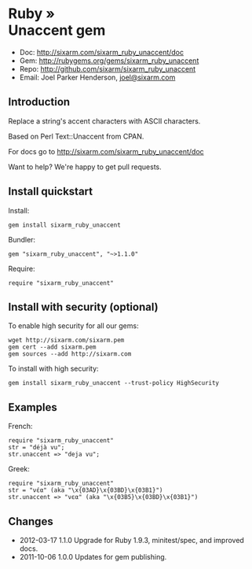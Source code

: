 # Ruby » <br> Unaccent gem

* Doc: <http://sixarm.com/sixarm_ruby_unaccent/doc>
* Gem: <http://rubygems.org/gems/sixarm_ruby_unaccent>
* Repo: <http://github.com/sixarm/sixarm_ruby_unaccent>
* Email: Joel Parker Henderson, <joel@sixarm.com>

## Introduction

Replace a string's accent characters with ASCII characters.

Based on Perl Text::Unaccent from CPAN.

For docs go to <http://sixarm.com/sixarm_ruby_unaccent/doc>

Want to help? We're happy to get pull requests.


## Install quickstart

Install:

    gem install sixarm_ruby_unaccent

Bundler:

    gem "sixarm_ruby_unaccent", "~>1.1.0"	

Require:

    require "sixarm_ruby_unaccent"


## Install with security (optional)

To enable high security for all our gems:

    wget http://sixarm.com/sixarm.pem
    gem cert --add sixarm.pem
    gem sources --add http://sixarm.com

To install with high security:

    gem install sixarm_ruby_unaccent --trust-policy HighSecurity


## Examples

French:

    require "sixarm_ruby_unaccent"
    str = "déjà vu";
    str.unaccent => "deja vu";

Greek:

    require "sixarm_ruby_unaccent"
    str = "νέα" (aka "\x{03AD}\x{03BD}\x{03B1}")
    str.unaccent => "νεα" (aka "\x{03B5}\x{03BD}\x{03B1}")


## Changes

* 2012-03-17 1.1.0 Upgrade for Ruby 1.9.3, minitest/spec, and improved docs.
* 2011-10-06 1.0.0 Updates for gem publishing.
